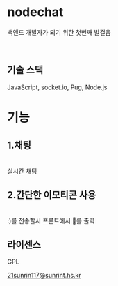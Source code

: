 # nodechat
<p align="justify">
  백앤드 개발자가 되기 위한 첫번째 발걸음
</p>
<br>

## 기술 스택

JavaScript, socket.io, Pug, Node.js
<br>

# 기능
## 1.채팅
&nbsp; <br>
실시간 채팅

## 2.간단한 이모티콘 사용
<br>
:)를 전송할시 프론트에서 🙂를 출력

## 라이센스
GPL
<br>

21sunrin117@sunrint.hs.kr
